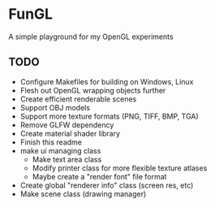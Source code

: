 # FunGL

A simple playground for my OpenGL experiments


## TODO

- Configure Makefiles for building on Windows, Linux
- Flesh out OpenGL wrapping objects further
- Create efficient renderable scenes
- Support OBJ models
- Support more texture formats (PNG, TIFF, BMP, TGA)
- Remove GLFW dependency
- Create material shader library
- Finish this readme
- make ui managing class
  - Make text area class
  - Modify printer class for more flexible texture atlases
  - Maybe create a "render font" file format
- Create global "renderer info" class (screen res, etc)
- Make scene class (drawing manager)
